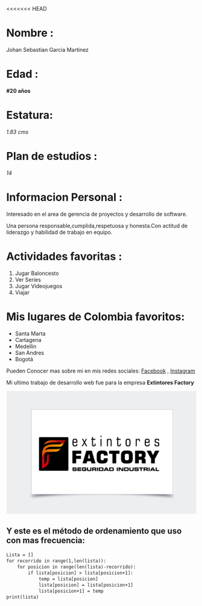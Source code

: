 <<<<<<< HEAD

# Nombre :

Johan Sebastian Garcia Martinez

# Edad :

**#20 años**

# Estatura:

*1.83 cms*

# Plan de estudios :

*14*

# Informacion Personal :

Interesado en el area de gerencia de proyectos y desarrollo de software.

Una persona responsable,cumplida,respetuosa y honesta.Con actitud de liderazgo y habilidad de trabajo en equipo.

# Actividades favoritas :
1. Jugar Baloncesto
2. Ver Series
3. Jugar Videojuegos
4. Viajar

# Mis lugares de Colombia favoritos:
* Santa Marta
* Cartagena
* Medellin
* San Andres
* Bogotá

Pueden Conocer mas sobre mi en mis redes sociales: [Facebook](https://web.facebook.com/johan.martinez.50596) , [Instagram](https://www.instagram.com/johansemartinez/)

Mi ultimo trabajo de desarrollo web fue para la empresa **Extintores Factory**

![](logotipo.jpeg)


## Y este es el método de ordenamiento que uso con mas frecuencia:
```
Lista = []
for recorrido in range(1,len(lista)):
	for posicion in range(len(lista)-recorrido):
		if lista[posicion] > lista[posicion+1]:
			temp = lista[posicion]
			lista[posicion] = lista[posicion+1]
			lista[posicion+1] = temp
print(lista)
```






